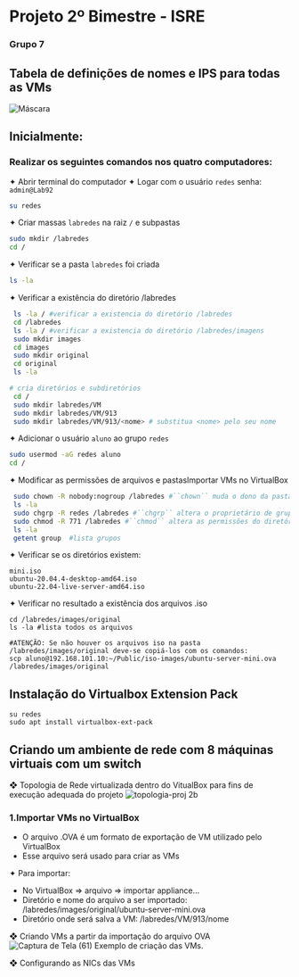 # Projeto 2º Bimestre - ISRE
### Grupo 7

## Tabela de definições de nomes e IPS para todas as VMs

![Máscara](https://user-images.githubusercontent.com/103418874/183775042-13aa9933-b94f-4c75-9a28-945a8852b03f.png)

## Inicialmente:

### Realizar os seguintes comandos nos quatro computadores:

✦ Abrir terminal do computador
✦  Logar com o usuário ``redes``
    senha: ``admin@Lab92``
```bash
su redes
```

✦ Criar massas ``labredes`` na raiz ``/`` e subpastas
```bash
sudo mkdir /labredes
cd /
```

✦  Verificar se a pasta `labredes` foi criada
```bash
ls -la
```

✦  Verificar a existência do diretório /labredes
```bash
 ls -la / #verificar a existencia do diretório /labredes
 cd /labredes 
 ls -la / #verificar a existencia do diretório /labredes/imagens
 sudo mkdir images
 cd images
 sudo mkdir original 
 cd original
 ls -la

# cria diretórios e subdiretórios
 cd /
 sudo mkdir labredes/VM
 sudo mkdir labredes/VM/913
 sudo mkdir labredes/VM/913/<nome> # substitua <nome> pelo seu nome
```

✦ Adicionar o usuário ```aluno``` ao grupo ```redes```
```bash
sudo usermod -aG redes aluno
cd /
```

✦ Modificar as permissões de arquivos e pastasImportar VMs no VirtualBox
```bash
 sudo chown -R nobody:nogroup /labredes #``chown`` muda o dono da pasta labredes para o usuario nobody e grupo nogroup
 ls -la
 sudo chgrp -R redes /labredes #``chgrp`` altera o proprietário de grupo do diretório ``/labredes`` para o grupo ``redes``
 sudo chmod -R 771 /labredes #``chmod`` altera as permissões do diretório para escrita pelos membros do grupo
 ls -la
 getent group  #lista grupos
```

✦ Verificar se os diretórios existem:
```
mini.iso
ubuntu-20.04.4-desktop-amd64.iso
ubuntu-22.04-live-server-amd64.iso
```

✦ Verificar no resultado a existência dos arquivos .iso
```shell
cd /labredes/images/original
ls -la #lista todos os arquivos

#ATENÇÃO: Se não houver os arquivos iso na pasta /labredes/images/original deve-se copiá-los com os comandos:
scp aluno@192.168.101.10:~/Public/iso-images/ubuntu-server-mini.ova /labredes/images/original
```

## Instalação do Virtualbox Extension Pack
```
su redes
sudo apt install virtualbox-ext-pack
```

## Criando um ambiente de rede com 8 máquinas virtuais com um switch

❖ Topologia de Rede virtualizada dentro do VitualBox para fins de execução adequada do projeto
![topologia-proj 2b](https://user-images.githubusercontent.com/103418874/184263254-be12a2ea-4bbb-401d-95db-10fc5710086c.png)

### 1.Importar VMs no VirtualBox

* O arquivo .OVA é um formato de exportação de VM utilizado pelo VirtualBox
* Esse arquivo será usado para criar as VMs

✦ Para importar:

* No VirtualBox => arquivo => importar appliance...
* Diretório e nome do arquivo a ser importado: /labredes/images/original/ubuntu-server-mini.ova
* Diretório onde será salva a VM: /labredes/VM/913/nome

❖ Criando VMs a partir da importação do arquivo OVA
![Captura de Tela (61)](https://user-images.githubusercontent.com/103418874/184268694-5f3cdeca-5f4b-4fbe-955e-f9f402a27fb6.png)
Exemplo de criação das VMs.

❖ Configurando as NICs das VMs


